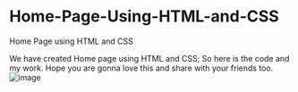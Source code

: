 # Home-Page-Using-HTML-and-CSS
Home Page using HTML and CSS

We have created Home page using HTML and CSS;
So here is the code and my work. Hope you are gonna love this and share with your friends too.
![image](https://user-images.githubusercontent.com/35261062/153140021-236f0c6c-8678-401e-9159-d2515e4e6905.png)

